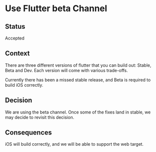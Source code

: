 # Use Flutter beta Channel

## Status

Accepted

## Context

There are three different versions of flutter that you can build out: Stable, Beta and Dev. Each version will come with various trade-offs.

Currently there has been a missed stable release, and Beta is required to build iOS correctly.

## Decision

We are using the beta channel.  Once some of the fixes land in stable, we may decide to revisit this decision.

## Consequences

iOS will build correctly, and we will be able to support the web target.
